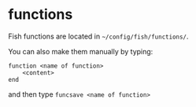 # functions
Fish functions are located in `~/config/fish/functions/`.

You can also make them manually by typing:
```
function <name of function>
	<content>
end
```
and then type `funcsave <name of function>`

